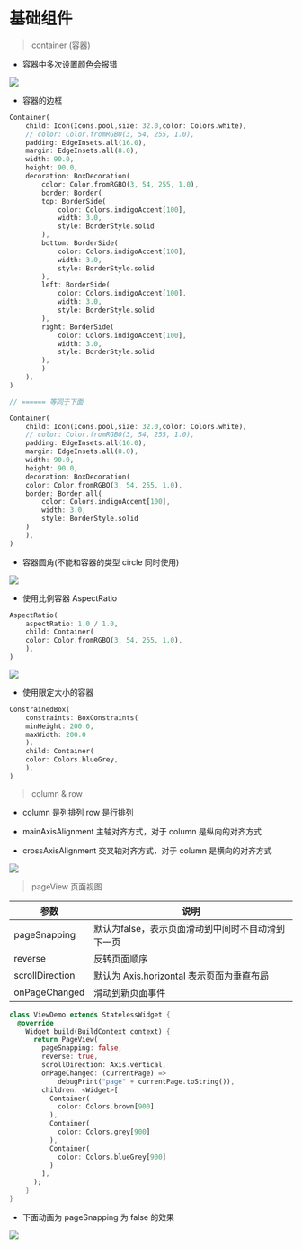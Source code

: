 # 基础组件

> container (容器)

- 容器中多次设置颜色会报错

![](./pic/3-container-1.png)

- 容器的边框

```dart
Container(
    child: Icon(Icons.pool,size: 32.0,color: Colors.white),
    // color: Color.fromRGBO(3, 54, 255, 1.0),
    padding: EdgeInsets.all(16.0),
    margin: EdgeInsets.all(8.0),
    width: 90.0,
    height: 90.0,
    decoration: BoxDecoration(
        color: Color.fromRGBO(3, 54, 255, 1.0),
        border: Border(
        top: BorderSide(
            color: Colors.indigoAccent[100],
            width: 3.0,
            style: BorderStyle.solid
        ),
        bottom: BorderSide(
            color: Colors.indigoAccent[100],
            width: 3.0,
            style: BorderStyle.solid
        ),
        left: BorderSide(
            color: Colors.indigoAccent[100],
            width: 3.0,
            style: BorderStyle.solid
        ),
        right: BorderSide(
            color: Colors.indigoAccent[100],
            width: 3.0,
            style: BorderStyle.solid
        ),
        )
    ),
)

// ====== 等同于下面

Container(
    child: Icon(Icons.pool,size: 32.0,color: Colors.white),
    // color: Color.fromRGBO(3, 54, 255, 1.0),
    padding: EdgeInsets.all(16.0),
    margin: EdgeInsets.all(8.0),
    width: 90.0,
    height: 90.0,
    decoration: BoxDecoration(
    color: Color.fromRGBO(3, 54, 255, 1.0),
    border: Border.all(
        color: Colors.indigoAccent[100],
        width: 3.0,
        style: BorderStyle.solid
    )
    ),
)
```

- 容器圆角(不能和容器的类型 circle 同时使用)

![](./pic/3-container-2.png)

- 使用比例容器 AspectRatio

```dart
AspectRatio(
    aspectRatio: 1.0 / 1.0,
    child: Container(
    color: Color.fromRGBO(3, 54, 255, 1.0),
    ),
)
```

![](./pic/3-container-3.jpg)

- 使用限定大小的容器

```dart
ConstrainedBox(
    constraints: BoxConstraints(
    minHeight: 200.0,
    maxWidth: 200.0
    ),
    child: Container(
    color: Colors.blueGrey,
    ),
)
```

> column & row

- column 是列排列 row 是行排列 

- mainAxisAlignment 主轴对齐方式，对于 column 是纵向的对齐方式

- crossAxisAlignment 交叉轴对齐方式，对于 column 是横向的对齐方式

![](./pic/3-column-1.png)

> pageView 页面视图

| 参数 | 说明 |
| -- | -- |
| pageSnapping | 默认为false，表示页面滑动到中间时不自动滑到下一页 |
| reverse | 反转页面顺序 |
| scrollDirection | 默认为 Axis.horizontal 表示页面为垂直布局 |
| onPageChanged | 滑动到新页面事件 |

```dart
class ViewDemo extends StatelessWidget {
  @override
    Widget build(BuildContext context) {
      return PageView(
        pageSnapping: false,
        reverse: true,
        scrollDirection: Axis.vertical,
        onPageChanged: (currentPage) => 
            debugPrint("page" + currentPage.toString()),
        children: <Widget>[
          Container(
            color: Colors.brown[900]
          ),
          Container(
            color: Colors.grey[900]
          ),
          Container(
            color: Colors.blueGrey[900]
          )
        ],
      );
    }
}
```

- 下面动画为 pageSnapping 为 false 的效果

![](./pic/3-pageView-1.gif)
